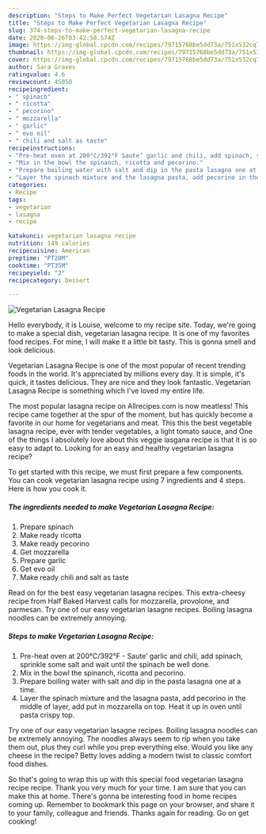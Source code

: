 ```yaml
---
description: "Steps to Make Perfect Vegetarian Lasagna Recipe"
title: "Steps to Make Perfect Vegetarian Lasagna Recipe"
slug: 374-steps-to-make-perfect-vegetarian-lasagna-recipe
date: 2020-06-26T03:42:58.574Z
image: https://img-global.cpcdn.com/recipes/79715768be5dd73a/751x532cq70/vegetarian-lasagna-recipe-recipe-main-photo.jpg
thumbnail: https://img-global.cpcdn.com/recipes/79715768be5dd73a/751x532cq70/vegetarian-lasagna-recipe-recipe-main-photo.jpg
cover: https://img-global.cpcdn.com/recipes/79715768be5dd73a/751x532cq70/vegetarian-lasagna-recipe-recipe-main-photo.jpg
author: Sara Graves
ratingvalue: 4.6
reviewcount: 45050
recipeingredient:
- " spinach"
- " ricotta"
- " pecorino"
- " mozzarella"
- " garlic"
- " evo oil"
- " chili and salt as taste"
recipeinstructions:
- "Pre-heat oven at 200°C/392°F Saute’ garlic and chili, add spinach, sprinkle some salt and wait until the spinach be well done."
- "Mix in the bowl the spinanch, ricotta and pecorino."
- "Prepare boiling water with salt and dip in the pasta lasagna one at a time."
- "Layer the spinach mixture and the lasagna pasta, add pecorino in the middle of layer, add put in mozzarella on top. Heat it up in oven until pasta crispy top."
categories:
- Recipe
tags:
- vegetarian
- lasagna
- recipe

katakunci: vegetarian lasagna recipe 
nutrition: 149 calories
recipecuisine: American
preptime: "PT28M"
cooktime: "PT35M"
recipeyield: "2"
recipecategory: Dessert

---
```



![Vegetarian Lasagna Recipe](https://img-global.cpcdn.com/recipes/79715768be5dd73a/751x532cq70/vegetarian-lasagna-recipe-recipe-main-photo.jpg)

Hello everybody, it is Louise, welcome to my recipe site. Today, we're going to make a special dish, vegetarian lasagna recipe. It is one of my favorites food recipes. For mine, I will make it a little bit tasty. This is gonna smell and look delicious.

Vegetarian Lasagna Recipe is one of the most popular of recent trending foods in the world. It's appreciated by millions every day. It is simple, it's quick, it tastes delicious. They are nice and they look fantastic. Vegetarian Lasagna Recipe is something which I've loved my entire life.

The most popular lasagna recipe on Allrecipes.com is now meatless! This recipe came together at the spur of the moment, but has quickly become a favorite in our home for vegetarians and meat. This this the best vegetable lasagna recipe, ever with tender vegetables, a light tomato sauce, and One of the things I absolutely love about this veggie lasgana recipe is that it is so easy to adapt to. Looking for an easy and healthy vegetarian lasagna recipe?


To get started with this recipe, we must first prepare a few components. You can cook vegetarian lasagna recipe using 7 ingredients and 4 steps. Here is how you cook it.

<!--inarticleads1-->

##### The ingredients needed to make Vegetarian Lasagna Recipe:

1. Prepare  spinach
1. Make ready  ricotta
1. Make ready  pecorino
1. Get  mozzarella
1. Prepare  garlic
1. Get  evo oil
1. Make ready  chili and salt as taste


Read on for the best easy vegetarian lasagna recipes. This extra-cheesy recipe from Half Baked Harvest calls for mozzarella, provolone, and parmesan. Try one of our easy vegetarian lasagne recipes. Boiling lasagna noodles can be extremely annoying. 

<!--inarticleads2-->

##### Steps to make Vegetarian Lasagna Recipe:

1. Pre-heat oven at 200°C/392°F - Saute’ garlic and chili, add spinach, sprinkle some salt and wait until the spinach be well done.
1. Mix in the bowl the spinanch, ricotta and pecorino.
1. Prepare boiling water with salt and dip in the pasta lasagna one at a time.
1. Layer the spinach mixture and the lasagna pasta, add pecorino in the middle of layer, add put in mozzarella on top. Heat it up in oven until pasta crispy top.


Try one of our easy vegetarian lasagne recipes. Boiling lasagna noodles can be extremely annoying. The noodles always seem to rip when you take them out, plus they curl while you prep everything else. Would you like any cheese in the recipe? Betty loves adding a modern twist to classic comfort food dishes. 

So that's going to wrap this up with this special food vegetarian lasagna recipe recipe. Thank you very much for your time. I am sure that you can make this at home. There's gonna be interesting food in home recipes coming up. Remember to bookmark this page on your browser, and share it to your family, colleague and friends. Thanks again for reading. Go on get cooking!
